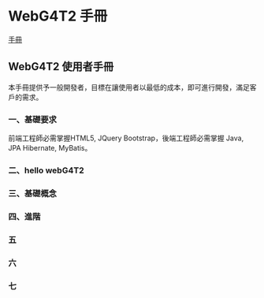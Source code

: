 # WebG4T2 手冊
[手冊](/zh-tw/ ':ignore :target=_zh-tw')

## WebG4T2 使用者手冊
本手冊提供予一般開發者，目標在讓使用者以最低的成本，即可進行開發，滿足客戶的需求。


### 一、基礎要求
前端工程師必需掌握HTML5, JQuery Bootstrap，後端工程師必需掌握 Java, JPA Hibernate, MyBatis。 

### 二、hello webG4T2

### 三、基礎概念

### 四、進階

### 五

### 六

### 七

